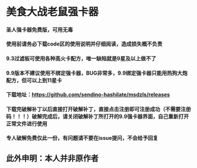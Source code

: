 # 美食大战老鼠强卡器
#### 圣人强卡器免费版，可用无毒
#### 使用前请务必下载code区的使用说明并仔细阅读，造成损失概不负责
#### 9.3过滤板可使用各种高火卡配方，唯一缺陷就是9星及以上做不了
#### 9.9版本不建议使用不绑定强卡器，BUG非常多，9.9绑定强卡器只能用热狗大炮配方，但可以上到11星卡
#### 下载地址：https://github.com/sendino-hashilate/msdzls/releases
#### 下载完破解补丁以后直接打开破解补丁，直接点击注册即可注册成功（不需要注册码！！！）破解完成后，请关闭破解补丁所打开的9.9强卡器界面，自己重新打开正常文件进行使用
#### 专人破解免费仅此一份，有问题请不要在issue提问，不会给予回复
## 此外申明：本人并非原作者
